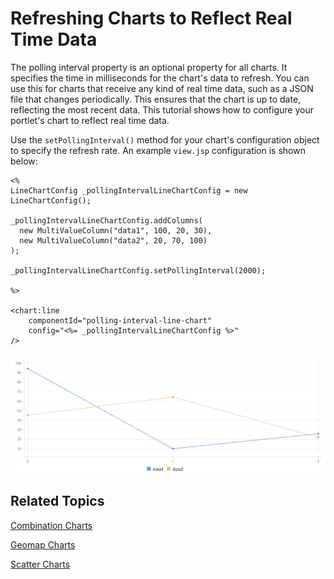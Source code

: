 # Refreshing Charts to Reflect Real Time Data [](id=refreshing-charts-to-reflect-real-time-data)

The polling interval property is an optional property for all charts. It 
specifies the time in milliseconds for the chart's data to refresh. You can 
use this for charts that receive any kind of real time data, such as a JSON file 
that changes periodically. This ensures that the chart is up to date, reflecting 
the most recent data. This tutorial shows how to configure your portlet's chart 
to reflect real time data. 

Use the `setPollingInterval()` method for your chart's configuration object to 
specify the refresh rate. An example `view.jsp` configuration is shown below:

    <%
    LineChartConfig _pollingIntervalLineChartConfig = new LineChartConfig();

    _pollingIntervalLineChartConfig.addColumns(
      new MultiValueColumn("data1", 100, 20, 30),
      new MultiValueColumn("data2", 20, 70, 100)
    );

    _pollingIntervalLineChartConfig.setPollingInterval(2000);

    %>

    <chart:line
    	componentId="polling-interval-line-chart"
    	config="<%= _pollingIntervalLineChartConfig %>"
    />

![Figure 1: The polling interval property lets you refresh charts at a given interval to reflect real time data.](../../../images/chart-polling-interval.gif)

## Related Topics [](id=related-topics)

[Combination Charts](/develop/tutorials/-/knowledge_base/7-1/combination-charts)

[Geomap Charts](/develop/tutorials/-/knowledge_base/7-1/geomap-charts)

[Scatter Charts](/develop/tutorials/-/knowledge_base/7-1/scatter-charts)
